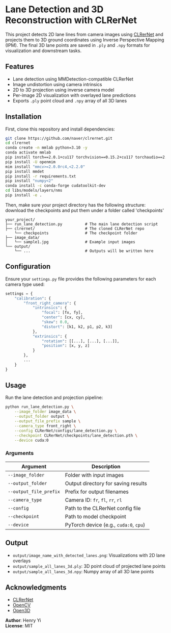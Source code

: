 # Lane Detection and 3D Reconstruction with CLRerNet

This project detects 2D lane lines from camera images using [CLRerNet](https://github.com/naver/clrernet) and projects them to 3D ground coordinates using Inverse Perspective Mapping (IPM). The final 3D lane points are saved in `.ply` and `.npy` formats for visualization and downstream tasks.

## Features

- Lane detection using MMDetection-compatible CLRerNet
- Image undistortion using camera intrinsics
- 2D to 3D projection using inverse camera model
- Per-image 2D visualization with overlayed lane predictions
- Exports `.ply` point cloud and `.npy` array of all 3D lanes

## Installation

First, clone this repository and install dependencies:

```bash
git clone https://github.com/naver/clrernet.git
cd clrernet
conda create -n mmlab python=3.10 -y
conda activate mmlab
pip install torch==2.0.1+cu117 torchvision==0.15.2+cu117 torchaudio==2.0.2 --index-url https://download.pytorch.org/whl/cu117
pip install -U openmim
mim install "mmcv>=2.0.0rc4,<2.2.0"
pip install mmdet
pip install -r requirements.txt
pip install "numpy<2"
conda install -c conda-forge cudatoolkit-dev
cd libs/models/layers/nms
pip install -e .
```

Then, make sure your project directory has the following structure:
download the checkpoints and put them under a folder called 'checkpoints'
```
your_project/
├── run_lane_detection.py          # The main lane detection script
├── clrernet/                      # The cloned CLRerNet repo
    └── checkpoints                # The checkpoint folder
├── image_data/
│   └── sample1.jpg                # Example input images
└── output/
    └── ...                        # Outputs will be written here
```

## Configuration

Ensure your `settings.py` file provides the following parameters for each camera type used:

```python
settings = {
    "calibration": {
        "front_right_camera": {
            "intrinsics": {
                "focal": [fx, fy],
                "center": [cx, cy],
                "skew": 0.0,
                "distort": [k1, k2, p1, p2, k3]
            },
            "extrinsics": {
                "rotation": [[...], [...], [...]],
                "position": [x, y, z]
            }
        },
        ...
    }
}
```

## Usage

Run the lane detection and projection pipeline:

```bash
python run_lane_detection.py \
    --image_folder image_data \
    --output_folder output \
    --output_file_prefix sample \
    --camera_type front_right \
    --config CLRerNet/configs/lane_detection.py \
    --checkpoint CLRerNet/checkpoints/lane_detection.pth \
    --device cuda:0
```

### Arguments

| Argument | Description |
|----------|-------------|
| `--image_folder` | Folder with input images |
| `--output_folder` | Output directory for saving results |
| `--output_file_prefix` | Prefix for output filenames |
| `--camera_type` | Camera ID: `fr`, `fl`, `rr`, `rl` |
| `--config` | Path to the CLRerNet config file |
| `--checkpoint` | Path to model checkpoint |
| `--device` | PyTorch device (e.g., `cuda:0`, `cpu`) |

## Output

- `output/image_name_with_detected_lanes.png`: Visualizations with 2D lane overlays
- `output/sample_all_lanes_3d.ply`: 3D point cloud of projected lane points
- `output/sample_all_lanes_3d.npy`: Numpy array of all 3D lane points

## Acknowledgments

- [CLRerNet](https://github.com/naver/clrernet)
- [OpenCV](https://opencv.org/)
- [Open3D](http://www.open3d.org/)


**Author**: Henry Yi  
**License**: MIT
